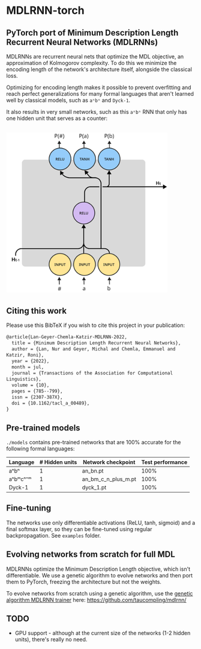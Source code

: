 # MDLRNN-torch 

## PyTorch port of Minimum Description Length Recurrent Neural Networks (MDLRNNs)

MDLRNNs are recurrent neural nets that optimize the MDL objective, an approximation of Kolmogorov complexity.
To do this we minimize the encoding length of the network's architecture itself, alongside the classical loss.

Optimizing for encoding length makes it possible to prevent overfitting and reach perfect generalizations for many formal languages that aren't learned well by classical models, such as `aⁿbⁿ` and `Dyck-1`.

It also results in very small networks, such as this `aⁿbⁿ` RNN that only has one hidden unit that serves as a counter:

<img src="assets/an_bn.png" width="430px" style="margin: 15px 0 5px 0"> 

## Citing this work

Please use this BibTeX if you wish to cite this project in your publication:

```
@article{Lan-Geyer-Chemla-Katzir-MDLRNN-2022,
  title = {Minimum Description Length Recurrent Neural Networks},
  author = {Lan, Nur and Geyer, Michal and Chemla, Emmanuel and Katzir, Roni},
  year = {2022},
  month = jul,
  journal = {Transactions of the Association for Computational Linguistics},
  volume = {10},
  pages = {785--799},
  issn = {2307-387X},
  doi = {10.1162/tacl_a_00489},
}
```

## Pre-trained models

`./models` contains pre-trained networks that are 100% accurate for the following formal languages:

| Language | # Hidden units | Network checkpoint  | Test performance |
|----------|----------------|---------------------|------------------|  
| aⁿbⁿ     | 1              | an_bn.pt            | 100%             |
| aⁿbᵐcⁿ⁺ᵐ   | 1              | an_bm_c_n_plus_m.pt | 100%             | 
| Dyck-1   | 1              | dyck_1.pt           | 100%             | 


## Fine-tuning

The networks use only differentiable activations (ReLU, tanh, sigmoid) and a final softmax layer, so they can be fine-tuned using regular backpropagation. See `examples` folder.

## Evolving networks from scratch for full MDL

MDLRNNs optimize the Minimum Description Length objective, which isn't differentiable. We use a genetic algorithm to evolve networks and then port them to PyTorch, freezing the architecture but not the weights. 

To evolve networks from scratch using a genetic algorithm, use the [genetic algorithm MDLRNN trainer](https://github.com/taucompling/mdlrnn) here:
https://github.com/taucompling/mdlrnn/

## TODO

- GPU support - although at the current size of the networks (1-2 hidden units), there's really no need.